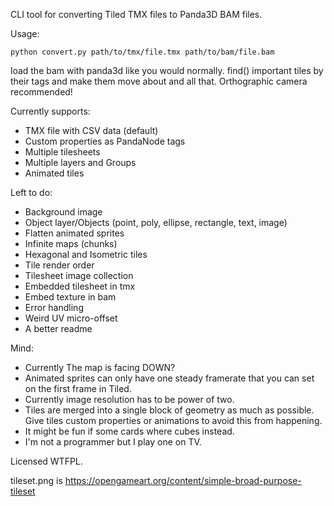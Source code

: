 CLI tool for converting Tiled TMX files to Panda3D BAM files.

Usage:
```
python convert.py path/to/tmx/file.tmx path/to/bam/file.bam
```
load the bam with panda3d like you would normally. find() important tiles by their tags and make them move about and all that. Orthographic camera recommended!


Currently supports:
* TMX file with CSV data (default)
* Custom properties as PandaNode tags
* Multiple tilesheets
* Multiple layers and Groups
* Animated tiles

Left to do:
* Background image
* Object layer/Objects (point, poly, ellipse, rectangle, text, image)
* Flatten animated sprites
* Infinite maps (chunks)
* Hexagonal and Isometric tiles
* Tile render order
* Tilesheet image collection
* Embedded tilesheet in tmx
* Embed texture in bam
* Error handling
* Weird UV micro-offset
* A better readme

Mind:
* Currently The map is facing DOWN?
* Animated sprites can only have one steady framerate that you can set on the first frame in Tiled.
* Currently image resolution has to be power of two.
* Tiles are merged into a single block of geometry as much as possible. Give tiles custom properties or animations to avoid this from happening.
* It might be fun if some cards where cubes instead.
* I'm not a programmer but I play one on TV.

Licensed WTFPL.

tileset.png is https://opengameart.org/content/simple-broad-purpose-tileset
